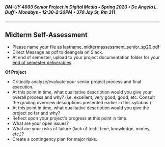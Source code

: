 ##### DM-UY 4003 Senior Project in Digital Media • Spring 2020 • De Angela L. Duff • Mondays • 12:30-2:20PM • 370 Jay St, Rm 311

---

## Midterm Self-Assessment
* Please name your file as lastname_midtermassessment_senior_sp20.pdf
* Direct Message as pdf to deangela on Slack.
* At end of semester, upload to your project documentation folder for your [end of semester deliverables](end_of_semester_deliverables.md).

**Of Project**
* Critically analyze/evaluate your senior project process and final execution.
* At this point in time, what qualitative description would you give your overall process and why? (i.e. excellent, very good, good, etc. Consult the grading overview descriptions presented earlier in this syllabus.)
* At this point in time, what qualitative description would you give the project so far and why?
* Reflect upon your project's progress at this point in time.
* What are your open issues?
* What are your risks of failure (lack of tech, time, knowledge, money, etc.)?
* Create a contingency plan for major risks.


